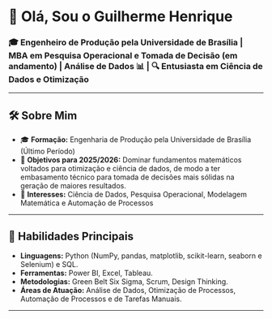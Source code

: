 
# 👋 Olá, Sou o Guilherme Henrique

### 🎓  Engenheiro de Produção pela Universidade de Brasília | MBA em Pesquisa Operacional e Tomada de Decisão (em andamento) | Análise de Dados  📊   | 🔍 Entusiasta em Ciência de Dados e Otimização

---

## 🛠 Sobre Mim

- 🎓 **Formação:** Engenharia de Produção pela Universidade de Brasília (Último Período)
- 🚀 **Objetivos para 2025/2026:** Dominar fundamentos matemáticos voltados para otimização e ciência de dados, de modo a ter embasamento técnico para tomada de decisões mais sólidas na geração de maiores resultados.
- 📍 **Interesses:** Ciência de Dados, Pesquisa Operacional, Modelagem Matemática e Automação de Processos

---

## 🌟 Habilidades Principais

- **Linguagens:** Python (NumPy, pandas, matplotlib, scikit-learn, seaborn e Selenium) e SQL.
- **Ferramentas:** Power BI, Excel, Tableau.
- **Metodologias:** Green Belt Six Sigma, Scrum, Design Thinking.
- **Áreas de Atuação:**  Análise de Dados, Otimização de Processos, Automação de Processos e de Tarefas Manuais.

---


